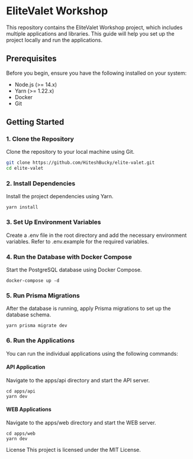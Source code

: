 # EliteValet Workshop

This repository contains the EliteValet Workshop project, which includes multiple applications and libraries. This guide will help you set up the project locally and run the applications.

## Prerequisites

Before you begin, ensure you have the following installed on your system:

- Node.js (>= 14.x)
- Yarn (>= 1.22.x)
- Docker
- Git

## Getting Started

### 1. Clone the Repository

Clone the repository to your local machine using Git.

```bash
git clone https://github.com/HiteshBucky/elite-valet.git
cd elite-valet
```

### 2. Install Dependencies

Install the project dependencies using Yarn.

```
yarn install
```

### 3. Set Up Environment Variables

Create a .env file in the root directory and add the necessary environment variables. Refer to .env.example for the required variables.

### 4. Run the Database with Docker Compose

Start the PostgreSQL database using Docker Compose.

```
docker-compose up -d
```

### 5. Run Prisma Migrations

After the database is running, apply Prisma migrations to set up the database schema.

```
yarn prisma migrate dev
```

### 6. Run the Applications

You can run the individual applications using the following commands:

#### API Application

Navigate to the apps/api directory and start the API server.

```
cd apps/api
yarn dev
```

#### WEB Applications

Navigate to the apps/web directory and start the WEB server.

```
cd apps/web
yarn dev
```

License
This project is licensed under the MIT License.
